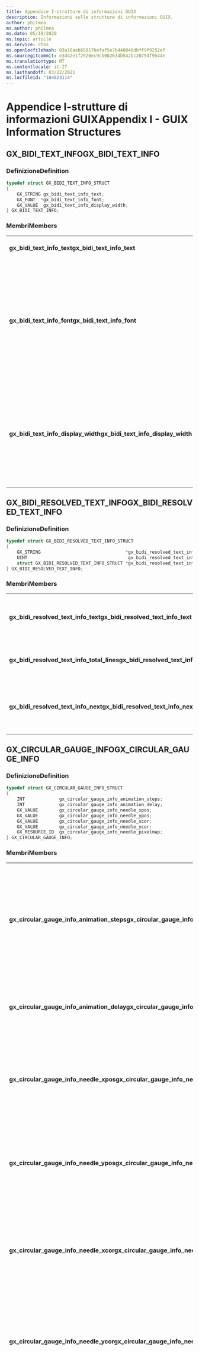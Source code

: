 ```yaml
---
title: Appendice I-strutture di informazioni GUIX
description: Informazioni sulle strutture di informazioni GUIX.
author: philmea
ms.author: philmea
ms.date: 05/19/2020
ms.topic: article
ms.service: rtos
ms.openlocfilehash: 03a10aeb65017befaf5e7b440046dbff9f9252ef
ms.sourcegitcommit: e3d42e1f2920ec9cb002634b542bc20754f9544e
ms.translationtype: MT
ms.contentlocale: it-IT
ms.lasthandoff: 03/22/2021
ms.locfileid: "104823114"
---
```

# <a name="appendix-i---guix-information-structures"></a><span data-ttu-id="c4bf6-103">Appendice I-strutture di informazioni GUIX</span><span class="sxs-lookup"><span data-stu-id="c4bf6-103">Appendix I - GUIX Information Structures</span></span> 

## <a name="gx_bidi_text_info"></a><span data-ttu-id="c4bf6-104">GX_BIDI_TEXT_INFO</span><span class="sxs-lookup"><span data-stu-id="c4bf6-104">GX_BIDI_TEXT_INFO</span></span> 

### <a name="definition"></a><span data-ttu-id="c4bf6-105">Definizione</span><span class="sxs-lookup"><span data-stu-id="c4bf6-105">Definition</span></span>

```c
typedef struct GX_BIDI_TEXT_INFO_STRUCT
{
    GX_STRING gx_bidi_text_info_text;
    GX_FONT  *gx_bidi_text_info_font;
    GX_VALUE  gx_bidi_text_info_display_width;
} GX_BIDI_TEXT_INFO;
```

### <a name="members"></a><span data-ttu-id="c4bf6-106">Membri</span><span class="sxs-lookup"><span data-stu-id="c4bf6-106">Members</span></span>

|                                    |                                                            |
| ---------------------------------- | ---------------------------------------------------------- |
| <span data-ttu-id="c4bf6-107">**gx_bidi_text_info_text**</span><span class="sxs-lookup"><span data-stu-id="c4bf6-107">**gx_bidi_text_info_text**</span></span>               | <span data-ttu-id="c4bf6-108">Testo da riordinare</span><span class="sxs-lookup"><span data-stu-id="c4bf6-108">Text for reordering</span></span> |
| <span data-ttu-id="c4bf6-109">**gx_bidi_text_info_font**</span><span class="sxs-lookup"><span data-stu-id="c4bf6-109">**gx_bidi_text_info_font**</span></span>               | <span data-ttu-id="c4bf6-110">Tipo di carattere utilizzato per visualizzare il testo, impostarlo su GX_NULL se non è necessaria l'interruzioni di riga</span><span class="sxs-lookup"><span data-stu-id="c4bf6-110">Font used to display text, set it to GX_NULL if line breaking is not needed</span></span> |
| <span data-ttu-id="c4bf6-111">**gx_bidi_text_info_display_width**</span><span class="sxs-lookup"><span data-stu-id="c4bf6-111">**gx_bidi_text_info_display_width**</span></span>      | <span data-ttu-id="c4bf6-112">Larghezza disponibile per la visualizzazione, impostarla su-1 se non è necessaria l'interruzioni di riga</span><span class="sxs-lookup"><span data-stu-id="c4bf6-112">Available width for displaying, set it to -1 if line breaking is not needed</span></span> |

## <a name="gx_bidi_resolved_text_info"></a><span data-ttu-id="c4bf6-113">GX_BIDI_RESOLVED_TEXT_INFO</span><span class="sxs-lookup"><span data-stu-id="c4bf6-113">GX_BIDI_RESOLVED_TEXT_INFO</span></span> 

### <a name="definition"></a><span data-ttu-id="c4bf6-114">Definizione</span><span class="sxs-lookup"><span data-stu-id="c4bf6-114">Definition</span></span>

```c
typedef struct GX_BIDI_RESOLVED_TEXT_INFO_STRUCT
{
    GX_STRING                                *gx_bidi_resolved_text_info_text;
    UINT                                      gx_bidi_resolved_text_info_total_lines;
    struct GX_BIDI_RESOLVED_TEXT_INFO_STRUCT *gx_bidi_resolved_text_info_next;
} GX_BIDI_RESOLVED_TEXT_INFO;
```

### <a name="members"></a><span data-ttu-id="c4bf6-115">Membri</span><span class="sxs-lookup"><span data-stu-id="c4bf6-115">Members</span></span>

|                                    |                                                            |
| ---------------------------------- | ---------------------------------------------------------- |
| <span data-ttu-id="c4bf6-116">**gx_bidi_resolved_text_info_text**</span><span class="sxs-lookup"><span data-stu-id="c4bf6-116">**gx_bidi_resolved_text_info_text**</span></span>             | <span data-ttu-id="c4bf6-117">Puntatore alla matrice del testo bidi riordinato</span><span class="sxs-lookup"><span data-stu-id="c4bf6-117">Pointer to the array of reordered bidi text</span></span> |
| <span data-ttu-id="c4bf6-118">**gx_bidi_resolved_text_info_total_lines**</span><span class="sxs-lookup"><span data-stu-id="c4bf6-118">**gx_bidi_resolved_text_info_total_lines**</span></span>      | <span data-ttu-id="c4bf6-119">Righe totali del testo bidi risolto per un paragrafo</span><span class="sxs-lookup"><span data-stu-id="c4bf6-119">Total lines of resolved bidi text for one paragraph</span></span> |
| <span data-ttu-id="c4bf6-120">**gx_bidi_resolved_text_info_next**</span><span class="sxs-lookup"><span data-stu-id="c4bf6-120">**gx_bidi_resolved_text_info_next**</span></span>             | <span data-ttu-id="c4bf6-121">Informazioni sul testo bidi risolto per il paragrafo successivo</span><span class="sxs-lookup"><span data-stu-id="c4bf6-121">Resolved bidi text information for the next paragraph</span></span> |

## <a name="gx_circular_gauge_info"></a><span data-ttu-id="c4bf6-122">GX_CIRCULAR_GAUGE_INFO</span><span class="sxs-lookup"><span data-stu-id="c4bf6-122">GX_CIRCULAR_GAUGE_INFO</span></span>

### <a name="definition"></a><span data-ttu-id="c4bf6-123">Definizione</span><span class="sxs-lookup"><span data-stu-id="c4bf6-123">Definition</span></span>

```c
typedef struct GX_CIRCULAR_GAUGE_INFO_STRUCT
{
    INT             gx_circular_gauge_info_animation_steps;
    INT             gx_circular_gauge_info_animation_delay;
    GX_VALUE        gx_circular_gauge_info_needle_xpos;
    GX_VALUE        gx_circular_gauge_info_needle_ypos;
    GX_VALUE        gx_circular_gauge_info_needle_xcor;
    GX_VALUE        gx_circular_gauge_info_needle_ycor;
    GX_RESOURCE_ID  gx_circular_gauge_info_needle_pixelmap;
} GX_CIRCULAR_GAUGE_INFO;
```
### <a name="members"></a><span data-ttu-id="c4bf6-124">Membri</span><span class="sxs-lookup"><span data-stu-id="c4bf6-124">Members</span></span>

|                                                  |                                              |
| ------------------------------------------------ | -------------------------------------------- |
| <span data-ttu-id="c4bf6-125">**gx_circular_gauge_info_animation_steps**</span><span class="sxs-lookup"><span data-stu-id="c4bf6-125">**gx_circular_gauge_info_animation_steps**</span></span>       | <span data-ttu-id="c4bf6-126">Passaggi totali durante i quali viene spostata l'ago quando si passa dall'angolo della lancetta corrente a un angolo della lancetta appena assegnato</span><span class="sxs-lookup"><span data-stu-id="c4bf6-126">Total steps the needle will travel through when moving from the current needle angle to a newly assigned needle angle</span></span> |
| <span data-ttu-id="c4bf6-127">**gx_circular_gauge_info_animation_delay**</span><span class="sxs-lookup"><span data-stu-id="c4bf6-127">**gx_circular_gauge_info_animation_delay**</span></span>       | <span data-ttu-id="c4bf6-128">Il numero di tick dell'orologio GUIX di ritardo tra i passaggi di animazione</span><span class="sxs-lookup"><span data-stu-id="c4bf6-128">The number of GUIX clock ticks to delay between animation steps</span></span> |
| <span data-ttu-id="c4bf6-129">**gx_circular_gauge_info_needle_xpos**</span><span class="sxs-lookup"><span data-stu-id="c4bf6-129">**gx_circular_gauge_info_needle_xpos**</span></span>           | <span data-ttu-id="c4bf6-130">Distanza tra la parte sinistra del widget del misuratore e il centro di rotazione della lancetta del misuratore</span><span class="sxs-lookup"><span data-stu-id="c4bf6-130">The distance from the left of the gauge widget to the center-of-rotation of the gauge needle</span></span> |
| <span data-ttu-id="c4bf6-131">**gx_circular_gauge_info_needle_ypos**</span><span class="sxs-lookup"><span data-stu-id="c4bf6-131">**gx_circular_gauge_info_needle_ypos**</span></span>           | <span data-ttu-id="c4bf6-132">Distanza tra la parte superiore del widget del misuratore e il centro di rotazione della lancetta del misuratore</span><span class="sxs-lookup"><span data-stu-id="c4bf6-132">The distance from the top of the gauge widget to the center-of-rotation of the gauge needle</span></span> |
| <span data-ttu-id="c4bf6-133">**gx_circular_gauge_info_needle_xcor**</span><span class="sxs-lookup"><span data-stu-id="c4bf6-133">**gx_circular_gauge_info_needle_xcor**</span></span>           | <span data-ttu-id="c4bf6-134">Distanza tra il lato sinistro dell'immagine della lancetta e il centro di rotazione della lancetta del misuratore</span><span class="sxs-lookup"><span data-stu-id="c4bf6-134">The distance from the left of the needle image to the center-of-rotation of the gauge needle</span></span> |
| <span data-ttu-id="c4bf6-135">**gx_circular_gauge_info_needle_ycor**</span><span class="sxs-lookup"><span data-stu-id="c4bf6-135">**gx_circular_gauge_info_needle_ycor**</span></span>           | <span data-ttu-id="c4bf6-136">Distanza tra la parte superiore dell'immagine della lancetta e il centro di rotazione della lancetta del misuratore</span><span class="sxs-lookup"><span data-stu-id="c4bf6-136">The distance from the top of the needle image to the center-of-rotation of the gauge needle</span></span> |
| <span data-ttu-id="c4bf6-137">**gx_circular_gauge_info_needle_pixelmap**</span><span class="sxs-lookup"><span data-stu-id="c4bf6-137">**gx_circular_gauge_info_needle_pixelmap**</span></span>       | <span data-ttu-id="c4bf6-138">ID di risorsa di Pixelmap che verrà usato per creare la lancetta del misuratore.</span><span class="sxs-lookup"><span data-stu-id="c4bf6-138">Resource ID of the pixelmap which will be used to draw the gauge needle.</span></span> <span data-ttu-id="c4bf6-139">Questa immagine verrà ruotata in base alle esigenze del widget misuratore per visualizzare la lancetta del misuratore in qualsiasi posizione</span><span class="sxs-lookup"><span data-stu-id="c4bf6-139">This image will be rotated as needed by the gauge widget to display the gauge needle in any position</span></span> |

<span data-ttu-id="c4bf6-140">Il diagramma seguente illustra le coordinate XPos, ypos e XCOR, ycor:</span><span class="sxs-lookup"><span data-stu-id="c4bf6-140">The diagram below illustrates the xpos, ypos, and xcor, ycor coordinates:</span></span>

![Diagramma delle coordinate Y e X della lancetta](./media/guix/image8.png)

## <a name="gx_line_chart_info"></a><span data-ttu-id="c4bf6-142">GX_LINE_CHART_INFO</span><span class="sxs-lookup"><span data-stu-id="c4bf6-142">GX_LINE_CHART_INFO</span></span>

### <a name="definition"></a><span data-ttu-id="c4bf6-143">Definizione</span><span class="sxs-lookup"><span data-stu-id="c4bf6-143">Definition</span></span>

```c
typedef struct GX_LINE_CHART_INFO_STRUCT
{
    INT            gx_line_chart_min_val;
    INT            gx_line_chart_max_val;
    INT           *gx_line_chart_data;
    GX_VALUE       gx_line_left_margin;
    GX_VALUE       gx_line_top_margin;
    GX_VALUE       gx_line_right_margin;
    GX_VALUE       gx_line_bottom_margin;
    GX_VALUE       gx_line_chart_max_data_count;
    GX_VALUE       gx_line_chart_active_data_count;
    GX_VALUE       gx_line_chart_axis_line_width;
    GX_VALUE       gx_line_chart_data_line_width;
    GX_RESOURCE_ID gx_line_chart_axis_color;
    GX_RESOURCE_ID gx_line_chart_line_color;
} GX_LINE_CHART_INFO;
```

### <a name="members"></a><span data-ttu-id="c4bf6-144">Membri</span><span class="sxs-lookup"><span data-stu-id="c4bf6-144">Members</span></span>

|                                    |                                                            |
| ---------------------------------- | ---------------------------------------------------------- |
| <span data-ttu-id="c4bf6-145">**gx_line_chart_min_val**</span><span class="sxs-lookup"><span data-stu-id="c4bf6-145">**gx_line_chart_min_val**</span></span>          | <span data-ttu-id="c4bf6-146">Valore minimo dei dati, utilizzato per calcolare il ridimensionamento</span><span class="sxs-lookup"><span data-stu-id="c4bf6-146">The minimum data value, which is used to calculate scaling</span></span>
| <span data-ttu-id="c4bf6-147">**gx_line_chart_max_val**</span><span class="sxs-lookup"><span data-stu-id="c4bf6-147">**gx_line_chart_max_val**</span></span>          | <span data-ttu-id="c4bf6-148">Valore massimo dei dati, utilizzato per calcolare il ridimensionamento</span><span class="sxs-lookup"><span data-stu-id="c4bf6-148">The maximum data value, which is used to calculate scaling</span></span> |
| <span data-ttu-id="c4bf6-149">**gx_line_chart_data**</span><span class="sxs-lookup"><span data-stu-id="c4bf6-149">**gx_line_chart_data**</span></span>             | <span data-ttu-id="c4bf6-150">Puntatore a una matrice di valori interi.</span><span class="sxs-lookup"><span data-stu-id="c4bf6-150">Pointer to an array of integer values.</span></span> <span data-ttu-id="c4bf6-151">Questi sono i valori integer tracciati dal widget grafico a linee</span><span class="sxs-lookup"><span data-stu-id="c4bf6-151">These are the integer values plotted by the line chart widget</span></span> |
| <span data-ttu-id="c4bf6-152">**gx_line_ <side> _margin**</span><span class="sxs-lookup"><span data-stu-id="c4bf6-152">**gx_line_<side>_margin**</span></span>          | <span data-ttu-id="c4bf6-153">Offset dalla finestra del grafico esterna associata all'area di rendering del grafico effettiva.</span><span class="sxs-lookup"><span data-stu-id="c4bf6-153">The offset from the chart window outer bound to the actual chart rendering area.</span></span> <span data-ttu-id="c4bf6-154">L'asse e la linea dati del grafico vengono sempre tracciati all'interno di questo limite interno, che consente all'applicazione di disegnare etichette e altre informazioni all'interno della finestra del grafico ma all'esterno dell'area del grafico char</span><span class="sxs-lookup"><span data-stu-id="c4bf6-154">The chart axis and data line are always plotted within this inner boundary, which allows the application to draw labels and other information inside the chart window but outside the char graphing area</span></span> |
| <span data-ttu-id="c4bf6-155">**gx_line_chart_max_data_count**</span><span class="sxs-lookup"><span data-stu-id="c4bf6-155">**gx_line_chart_max_data_count**</span></span>   | <span data-ttu-id="c4bf6-156">Numero di valori di dati che possono essere presenti.</span><span class="sxs-lookup"><span data-stu-id="c4bf6-156">The number of data values which may be present.</span></span> <span data-ttu-id="c4bf6-157">Questo parametro viene utilizzato per calcolare il ridimensionamento o l'intervallo dell'asse x per tracciare i punti dati.</span><span class="sxs-lookup"><span data-stu-id="c4bf6-157">This parameter is used for calculating the x-axis scaling or interval for plotting data points.</span></span> |
| <span data-ttu-id="c4bf6-158">**gx_line_active_data_count**</span><span class="sxs-lookup"><span data-stu-id="c4bf6-158">**gx_line_active_data_count**</span></span>      | <span data-ttu-id="c4bf6-159">Numero di valori di dati effettivamente presenti nella matrice di dati.</span><span class="sxs-lookup"><span data-stu-id="c4bf6-159">The number of data values that actually present in the data array.</span></span> <span data-ttu-id="c4bf6-160">Un grafico a linee può essere ridimensionato in modo da creare un massimo di 100 valori, ad esempio, ma in ogni particolare aggiornamento può essere effettivamente presente un numero minore di valori di dati.</span><span class="sxs-lookup"><span data-stu-id="c4bf6-160">A line chart may be scaled to draw a maximum of 100 values (for example), but on any particular update a smaller number of data values may actually be present.</span></span> |
| <span data-ttu-id="c4bf6-161">**gx_line_axis_line_width**</span><span class="sxs-lookup"><span data-stu-id="c4bf6-161">**gx_line_axis_line_width**</span></span>        | <span data-ttu-id="c4bf6-162">Larghezza della linea utilizzata per creare l'asse orizzontale e verticale</span><span class="sxs-lookup"><span data-stu-id="c4bf6-162">Width of the line used to draw the horizontal and vertical axis</span></span> |
| <span data-ttu-id="c4bf6-163">**gx_line_data_line_width**</span><span class="sxs-lookup"><span data-stu-id="c4bf6-163">**gx_line_data_line_width**</span></span>        | <span data-ttu-id="c4bf6-164">Larghezza della linea dati tracciato</span><span class="sxs-lookup"><span data-stu-id="c4bf6-164">Width of the plotted data line</span></span> |
| <span data-ttu-id="c4bf6-165">**gx_line_chart_axis_color**</span><span class="sxs-lookup"><span data-stu-id="c4bf6-165">**gx_line_chart_axis_color**</span></span>       | <span data-ttu-id="c4bf6-166">ID risorsa del colore utilizzato per creare le linee dell'asse</span><span class="sxs-lookup"><span data-stu-id="c4bf6-166">Resource ID of the color used to draw the axis lines</span></span> |
| <span data-ttu-id="c4bf6-167">**gx_line_chart_line_color**</span><span class="sxs-lookup"><span data-stu-id="c4bf6-167">**gx_line_chart_line_color**</span></span>       | <span data-ttu-id="c4bf6-168">ID risorsa del colore utilizzato per tracciare la linea dati del grafico</span><span class="sxs-lookup"><span data-stu-id="c4bf6-168">Resource ID of the color used to draw the chart data line</span></span> |

## <a name="gx_mouse_cursor_info"></a><span data-ttu-id="c4bf6-169">GX_MOUSE_CURSOR_INFO</span><span class="sxs-lookup"><span data-stu-id="c4bf6-169">GX_MOUSE_CURSOR_INFO</span></span> 

### <a name="definition"></a><span data-ttu-id="c4bf6-170">Definizione</span><span class="sxs-lookup"><span data-stu-id="c4bf6-170">Definition</span></span>

```c
typedef struct GX_MOUSE_CURSOR_INFO_STRUCT
{
    GX_RESOURCE_ID             gx_mouse_cursor_image_id;
    GX_VALUE                   gx_mouse_cursor_hotspot_x;
    GX_VALUE                   gx_mouse_cursor_hotspot_y;
} GX_MOUSE_CURSOR_INFO;
```

### <a name="members"></a><span data-ttu-id="c4bf6-171">Membri</span><span class="sxs-lookup"><span data-stu-id="c4bf6-171">Members</span></span>

|                                    |                                                            |
| ---------------------------------- | ---------------------------------------------------------- |
| <span data-ttu-id="c4bf6-172">**gx_mouse_cursor_image_id**</span><span class="sxs-lookup"><span data-stu-id="c4bf6-172">**gx_mouse_cursor_image_id**</span></span>       | <span data-ttu-id="c4bf6-173">ID risorsa dell'immagine del mouse</span><span class="sxs-lookup"><span data-stu-id="c4bf6-173">Resource ID of the mouse image</span></span> |
| <span data-ttu-id="c4bf6-174">**gx_mouse_cursor_hotspot_x**</span><span class="sxs-lookup"><span data-stu-id="c4bf6-174">**gx_mouse_cursor_hotspot_x**</span></span>      | <span data-ttu-id="c4bf6-175">Offset dal lato sinistro dell'immagine del mouse all'area sensibile dell'immagine del mouse</span><span class="sxs-lookup"><span data-stu-id="c4bf6-175">The offset from the left of the mouse image to the mouse image hotspot</span></span> |
| <span data-ttu-id="c4bf6-176">**gx_mouse_cursor_hotspot_y**</span><span class="sxs-lookup"><span data-stu-id="c4bf6-176">**gx_mouse_cursor_hotspot_y**</span></span>      | <span data-ttu-id="c4bf6-177">Offset dalla parte superiore dell'immagine del mouse all'area sensibile dell'immagine del mouse</span><span class="sxs-lookup"><span data-stu-id="c4bf6-177">The offset from the top of the mouse image to the mouse image hotspot</span></span> |

## <a name="gx_pen_configuration"></a><span data-ttu-id="c4bf6-178">GX_PEN_CONFIGURATION</span><span class="sxs-lookup"><span data-stu-id="c4bf6-178">GX_PEN_CONFIGURATION</span></span> 

### <a name="definition"></a><span data-ttu-id="c4bf6-179">Definizione</span><span class="sxs-lookup"><span data-stu-id="c4bf6-179">Definition</span></span>

```c
typedef struct GX_PEN_CONFIGURATION_STRUCT
{
    GX_FIXED_VAL     gx_pen_configuration_min_drag_dist;
    UINT             gx_pen_configuration_max_pen_speed_ticks;
}GX_PEN_CONFIGURATION;
```

### <a name="members"></a><span data-ttu-id="c4bf6-180">Membri</span><span class="sxs-lookup"><span data-stu-id="c4bf6-180">Members</span></span>

|                                              |                                                  |
| -------------------------------------------- | ------------------------------------------------ |
| <span data-ttu-id="c4bf6-181">**gx_pen_configuration_min_drag_dist**</span><span class="sxs-lookup"><span data-stu-id="c4bf6-181">**gx_pen_configuration_min_drag_dist**</span></span>       | <span data-ttu-id="c4bf6-182">Lunghezza minima del trascinamento per ogni ciclo del timer GUIX per attivare un evento FLICK.</span><span class="sxs-lookup"><span data-stu-id="c4bf6-182">The minimum drag distance per GUIX timer tick to trigger an FLICK event.</span></span> <span data-ttu-id="c4bf6-183">Chiamare GX_FIXED_VAL_MAKE per creare un valore del tipo di dati a virgola fissa</span><span class="sxs-lookup"><span data-stu-id="c4bf6-183">Call GX_FIXED_VAL_MAKE to make a fixed point data type value</span></span> |
| <span data-ttu-id="c4bf6-184">**gx_pen_configuration_max_pen_speed_ticks**</span><span class="sxs-lookup"><span data-stu-id="c4bf6-184">**gx_pen_configuration_max_pen_speed_ticks**</span></span> | <span data-ttu-id="c4bf6-185">Velocità massima di trascinamento nei cicli del timer GUIX per attivare un evento FLICK</span><span class="sxs-lookup"><span data-stu-id="c4bf6-185">The maximum drag speed in GUIX timer ticks to trigger an FLICK event</span></span> | 

## <a name="gx_pixelmap_slider_info"></a><span data-ttu-id="c4bf6-186">GX_PIXELMAP_SLIDER_INFO</span><span class="sxs-lookup"><span data-stu-id="c4bf6-186">GX_PIXELMAP_SLIDER_INFO</span></span> 

### <a name="definition"></a><span data-ttu-id="c4bf6-187">Definizione</span><span class="sxs-lookup"><span data-stu-id="c4bf6-187">Definition</span></span>

```c
typedef struct GX_PIXELMAP_SLIDER_INFO_STRUCT
{
    GX_RESOURCE_ID gx_pixelmap_slider_info_lower_background_pixelmap;
    GX_RESOURCE_ID gx_pixelmap_slider_info_upper_background_pixelmap;
    GX_RESOURCE_ID gx_pixelmap_slider_info_needle_pixelmap;
} GX_PIXELMAP_SLIDER_INFO;
```

### <a name="members"></a><span data-ttu-id="c4bf6-188">Membri</span><span class="sxs-lookup"><span data-stu-id="c4bf6-188">Members</span></span>

|                                                       |                                          |
| ----------------------------------------------------- | ---------------------------------------- |
| <span data-ttu-id="c4bf6-189">**gx_pixelmap_slider_info_lower_background_pixelmap**</span><span class="sxs-lookup"><span data-stu-id="c4bf6-189">**gx_pixelmap_slider_info_lower_background_pixelmap**</span></span> | <span data-ttu-id="c4bf6-190">ID di risorsa di Pixelmap per riempire lo sfondo prima della lancetta.</span><span class="sxs-lookup"><span data-stu-id="c4bf6-190">Resource ID of the pixelmap for filling the background before the needle.</span></span> <span data-ttu-id="c4bf6-191">Se il Pixelmap in background superiore non è impostato, viene usato per riempire lo sfondo sia prima che dopo la lancetta</span><span class="sxs-lookup"><span data-stu-id="c4bf6-191">If upper background pixelmap is not set, it’s used for filling background both before and after the needle</span></span> |
| <span data-ttu-id="c4bf6-192">**gx_pixelmap_slider_info_upper_background_pixelmap**</span><span class="sxs-lookup"><span data-stu-id="c4bf6-192">**gx_pixelmap_slider_info_upper_background_pixelmap**</span></span> | <span data-ttu-id="c4bf6-193">ID di risorsa di Pixelmap per riempire lo sfondo dopo l'ago</span><span class="sxs-lookup"><span data-stu-id="c4bf6-193">Resource ID of the pixelmap for filling background after the needle</span></span> |
| <span data-ttu-id="c4bf6-194">**gx_pixelmap_slider_info_needle_pixelmap**</span><span class="sxs-lookup"><span data-stu-id="c4bf6-194">**gx_pixelmap_slider_info_needle_pixelmap**</span></span>           | <span data-ttu-id="c4bf6-195">ID risorsa della lancetta pixelmap</span><span class="sxs-lookup"><span data-stu-id="c4bf6-195">Resource ID of the needle pixelmap</span></span> |

## <a name="gx_progress_bar_info"></a><span data-ttu-id="c4bf6-196">GX_PROGRESS_BAR_INFO</span><span class="sxs-lookup"><span data-stu-id="c4bf6-196">GX_PROGRESS_BAR_INFO</span></span> 

### <a name="definition"></a><span data-ttu-id="c4bf6-197">**Definition**</span><span class="sxs-lookup"><span data-stu-id="c4bf6-197">**Definition**</span></span>

```c
typedef struct GX_PROGRESS_BAR_INFO_STRUCT
{
    INT gx_progress_bar_info_min_val;
    INT gx_progress_bar_info_max_val;
    INT gx_progress_bar_info_current_val;
    GX_RESOURCE_ID gx_progress_bar_font_id;
    GX_RESOURCE_ID gx_progress_bar_normal_text_color;
    GX_RESOURCE_ID gx_progress_bar_selected_text_color;
    GX_RESOURCE_ID gx_progress_bar_disabled_text_color;
    GX_RESOURCE_ID gx_progress_bar_fill_pixelmap;
} GX_PROGRESS_BAR_INFO;
```

### <a name="members"></a><span data-ttu-id="c4bf6-198">Membri</span><span class="sxs-lookup"><span data-stu-id="c4bf6-198">Members</span></span>

|                                              |                                                  |
| -------------------------------------------- | ------------------------------------------------ |
| <span data-ttu-id="c4bf6-199">**gx_progress_bar_info_min_val**</span><span class="sxs-lookup"><span data-stu-id="c4bf6-199">**gx_progress_bar_info_min_val**</span></span>             | <span data-ttu-id="c4bf6-200">Valore minimo segnalato</span><span class="sxs-lookup"><span data-stu-id="c4bf6-200">Minimum reported value</span></span> |
| <span data-ttu-id="c4bf6-201">**gx_progress_bar_info_max_val**</span><span class="sxs-lookup"><span data-stu-id="c4bf6-201">**gx_progress_bar_info_max_val**</span></span>             | <span data-ttu-id="c4bf6-202">Valore massimo segnalato</span><span class="sxs-lookup"><span data-stu-id="c4bf6-202">Maximum reported value</span></span> |
| <span data-ttu-id="c4bf6-203">**gx_progress_bar_info_current_val**</span><span class="sxs-lookup"><span data-stu-id="c4bf6-203">**gx_progress_bar_info_current_val**</span></span>         | <span data-ttu-id="c4bf6-204">Valore corrente</span><span class="sxs-lookup"><span data-stu-id="c4bf6-204">Current value</span></span> |
| <span data-ttu-id="c4bf6-205">**gx_progress_bar_info_font_id**</span><span class="sxs-lookup"><span data-stu-id="c4bf6-205">**gx_progress_bar_info_font_id**</span></span>             | <span data-ttu-id="c4bf6-206">ID risorsa del tipo di carattere, usato per creare il valore di testo facoltativo all'interno del widget indicatore di stato</span><span class="sxs-lookup"><span data-stu-id="c4bf6-206">Resource ID of the font, used to draw the optional text value within the progress bar widget</span></span>      |
| <span data-ttu-id="c4bf6-207">**gx_progress_bar_normal_text_color**</span><span class="sxs-lookup"><span data-stu-id="c4bf6-207">**gx_progress_bar_normal_text_color**</span></span>        | <span data-ttu-id="c4bf6-208">ID risorsa del colore del testo nello stato normale, usato per definire il disegno facoltativo del testo all'interno del widget indicatore di stato</span><span class="sxs-lookup"><span data-stu-id="c4bf6-208">Resource ID of the text color in normal state, used to define the optional text drawing within the progress bar widget</span></span> |
| <span data-ttu-id="c4bf6-209">**gx_progress_bar_selected_text_color**</span><span class="sxs-lookup"><span data-stu-id="c4bf6-209">**gx_progress_bar_selected_text_color**</span></span>      | <span data-ttu-id="c4bf6-210">ID risorsa del colore del testo quando il widget ottiene lo stato attivo, usato per definire il disegno facoltativo del testo all'interno del widget indicatore di stato</span><span class="sxs-lookup"><span data-stu-id="c4bf6-210">Resource ID of the text color when the widget gain focus, used to define the optional text drawing within the progress bar widget</span></span> |
| <span data-ttu-id="c4bf6-211">**gx_progress_bar_disabled_text_color**</span><span class="sxs-lookup"><span data-stu-id="c4bf6-211">**gx_progress_bar_disabled_text_color**</span></span>      | <span data-ttu-id="c4bf6-212">ID risorsa del colore del testo quando GX_STYLE_ENABLED non è attivo, usato per definire il disegno facoltativo del testo all'interno del widget indicatore di stato</span><span class="sxs-lookup"><span data-stu-id="c4bf6-212">Resource ID of the text color when GX_STYLE_ENABLED is not active, used to define the optional text drawing within the progress bar widget</span></span> |
| <span data-ttu-id="c4bf6-213">**gx_progress_bar_fill_pixelmap**</span><span class="sxs-lookup"><span data-stu-id="c4bf6-213">**gx_progress_bar_fill_pixelmap**</span></span>            | <span data-ttu-id="c4bf6-214">ID risorsa di Pixelmap per riempimento in background</span><span class="sxs-lookup"><span data-stu-id="c4bf6-214">Resource ID of the pixelmap for background filling</span></span>|

## <a name="gx_radial_progress_bar_info"></a><span data-ttu-id="c4bf6-215">GX_RADIAL_PROGRESS_BAR_INFO</span><span class="sxs-lookup"><span data-stu-id="c4bf6-215">GX_RADIAL_PROGRESS_BAR_INFO</span></span>

### <a name="definition"></a><span data-ttu-id="c4bf6-216">Definizione</span><span class="sxs-lookup"><span data-stu-id="c4bf6-216">Definition</span></span>

```c
typedef struct GX_RADIAL_PROGRESS_BAR_INFO_STRUCT
{
    GX_VALUE       gx_radial_progress_bar_info_xcenter;
    GX_VALUE       gx_radial_progress_bar_info_ycenter;
    GX_VALUE       gx_radial_progress_bar_info_radius;
    GX_VALUE       gx_radial_progress_bar_info_current_val;
    GX_VALUE       gx_radial_progress_bar_info_anchor_val;
    GX_RESOURCE_ID gx_radial_progress_bar_info_font_id;
    GX_RESOURCE_ID gx_radial_progress_bar_info_normal_text_color;
    GX_RESOURCE_ID gx_radial_progress_bar_info_selected_text_color;
    GX_RESOURCE_ID gx_radial_progress_bar_info_disabled_text_color;
    GX_VALUE       gx_radial_progress_bar_info_normal_brush_width;
    GX_VALUE       gx_radial_progress_bar_info_selected_brush_width;
    GX_RESOURCE_ID gx_radial_progress_bar_info_normal_brush_color;
    GX_RESOURCE_ID gx_radial_progress_bar_info_selected_brush_color;
} GX_RADIAL_PROGRESS_BAR_INFO;
```

### <a name="members"></a><span data-ttu-id="c4bf6-217">Membri</span><span class="sxs-lookup"><span data-stu-id="c4bf6-217">Members</span></span>

|                                                   |                                              |
| ------------------------------------------------- | -------------------------------------------- |
| <span data-ttu-id="c4bf6-218">**gx_radial_progress_bar_info_xcenter**</span><span class="sxs-lookup"><span data-stu-id="c4bf6-218">**gx_radial_progress_bar_info_xcenter**</span></span>           | <span data-ttu-id="c4bf6-219">Posizione del widget nella coordinata x</span><span class="sxs-lookup"><span data-stu-id="c4bf6-219">Widget position in x coordinate</span></span> |
| <span data-ttu-id="c4bf6-220">**gx_radial_progress_bar_info_ycenter**</span><span class="sxs-lookup"><span data-stu-id="c4bf6-220">**gx_radial_progress_bar_info_ycenter**</span></span>           | <span data-ttu-id="c4bf6-221">Posizione del widget nella coordinata y</span><span class="sxs-lookup"><span data-stu-id="c4bf6-221">Widget position in y coordinate</span></span>  |
| <span data-ttu-id="c4bf6-222">**gx_radial_progress_bar_info_radius**</span><span class="sxs-lookup"><span data-stu-id="c4bf6-222">**gx_radial_progress_bar_info_radius**</span></span>            | <span data-ttu-id="c4bf6-223">Raggio del cerchio di avanzamento</span><span class="sxs-lookup"><span data-stu-id="c4bf6-223">Radius of the progress circle</span></span> |
| <span data-ttu-id="c4bf6-224">**gx_radial_progress_bar_info_current_val**</span><span class="sxs-lookup"><span data-stu-id="c4bf6-224">**gx_radial_progress_bar_info_current_val**</span></span>       | <span data-ttu-id="c4bf6-225">Il valore corrente, limitato all'intervallo [-360, 360], indica il Delta angolare tra la posizione di ancoraggio e il punto finale dell'arco superiore. Il valore negativo determina il disegno dell'arco in senso orario a partire dalla posizione di ancoraggio.</span><span class="sxs-lookup"><span data-stu-id="c4bf6-225">Current value, limited to the range [-360, 360], indicates the angular delta between the anchor position and the end point of the upper arc. Negative value causes the arc to be drawn in a clockwise direction starting at the anchor position.</span></span> <span data-ttu-id="c4bf6-226">Il valore positivo fa in modo che l'arco venga disegnato in senso antiorario a partire dalla posizione di ancoraggio.</span><span class="sxs-lookup"><span data-stu-id="c4bf6-226">Positive value causes the arc to be drawn in a counter-clockwise direction starting at the anchor position.</span></span> <span data-ttu-id="c4bf6-227">L'applicazione deve ridimensionare il valore di parola reale indicato per assegnare un valore angolare al widget indicatore di stato</span><span class="sxs-lookup"><span data-stu-id="c4bf6-227">The application must scale the real-word value being indicated to assign an angular value to the progress bar widget</span></span> |
| <span data-ttu-id="c4bf6-228">**gx_radial_progress_bar_anchor_val**</span><span class="sxs-lookup"><span data-stu-id="c4bf6-228">**gx_radial_progress_bar_anchor_val**</span></span>             | <span data-ttu-id="c4bf6-229">Angolo iniziale dell'arco di avanzamento superiore. Il valore è definito in termini di un numero intero con un grado di 0 che punta a destra e un grado di 90 indica la posizione verticale.</span><span class="sxs-lookup"><span data-stu-id="c4bf6-229">Starting angle of the upper progress arc. The value is defined in terms of integer degree with 0 degree pointing to the right and 90 degree indicating straight up position.</span></span> |
| <span data-ttu-id="c4bf6-230">**gx_radial_progress_bar_font_id**</span><span class="sxs-lookup"><span data-stu-id="c4bf6-230">**gx_radial_progress_bar_font_id**</span></span>                | <span data-ttu-id="c4bf6-231">ID risorsa del tipo di carattere utilizzato per creare il valore di testo facoltativo all'interno del widget indicatore di stato</span><span class="sxs-lookup"><span data-stu-id="c4bf6-231">Resource ID of the font used to draw the optional text value within the progress bar widget</span></span> |
| <span data-ttu-id="c4bf6-232">**gx_radial_progress_bar_normal_text_color**</span><span class="sxs-lookup"><span data-stu-id="c4bf6-232">**gx_radial_progress_bar_normal_text_color**</span></span>      | <span data-ttu-id="c4bf6-233">ID risorsa del colore del testo nello stato normale, usato per definire il disegno facoltativo del testo all'interno del widget indicatore di stato</span><span class="sxs-lookup"><span data-stu-id="c4bf6-233">Resource ID of the text color in normal state, used to define the optional text drawing within the progress bar widget</span></span> |
| <span data-ttu-id="c4bf6-234">**gx_radial_progress_bar_selected_text_color**</span><span class="sxs-lookup"><span data-stu-id="c4bf6-234">**gx_radial_progress_bar_selected_text_color**</span></span>    |<span data-ttu-id="c4bf6-235">ID risorsa del colore del testo quando il widget ottiene lo stato attivo, usato per definire il disegno del testo facoltativo nel widget indicatore di stato</span><span class="sxs-lookup"><span data-stu-id="c4bf6-235">Resource ID of the text color when widget gain focus, used to define the optional text drawing within the progress bar widget</span></span> |
| <span data-ttu-id="c4bf6-236">**gx_radial_progress_bar_disabled_text_color**</span><span class="sxs-lookup"><span data-stu-id="c4bf6-236">**gx_radial_progress_bar_disabled_text_color**</span></span>    | <span data-ttu-id="c4bf6-237">ID risorsa del colore del testo quando GX_STYLE_ENABLED non è attivo, usato per definire il disegno facoltativo del testo all'interno del widget indicatore di stato</span><span class="sxs-lookup"><span data-stu-id="c4bf6-237">Resource ID of the text color when GX_STYLE_ENABLED is not active, used to define the optional text drawing within the progress bar widget</span></span> |
| <span data-ttu-id="c4bf6-238">**gx_radial_progress_bar_normal_brush_width**</span><span class="sxs-lookup"><span data-stu-id="c4bf6-238">**gx_radial_progress_bar_normal_brush_width**</span></span>     | <span data-ttu-id="c4bf6-239">Larghezza del cerchio di avanzamento inferiore</span><span class="sxs-lookup"><span data-stu-id="c4bf6-239">Width of the lower progress circle</span></span> |
| <span data-ttu-id="c4bf6-240">**gx_radial_progress_bar_selected_brush_width**</span><span class="sxs-lookup"><span data-stu-id="c4bf6-240">**gx_radial_progress_bar_selected_brush_width**</span></span>   | <span data-ttu-id="c4bf6-241">Larghezza dell'arco di avanzamento superiore, l'arco superiore può essere più piccolo, uguale o più ampio del cerchio inferiore</span><span class="sxs-lookup"><span data-stu-id="c4bf6-241">Width of the upper progress arc, the upper arc may be narrower, the same as, or wider than the lower circle</span></span> |
| <span data-ttu-id="c4bf6-242">**gx_radial_progress_bar_normal_brush_color**</span><span class="sxs-lookup"><span data-stu-id="c4bf6-242">**gx_radial_progress_bar_normal_brush_color**</span></span>     | <span data-ttu-id="c4bf6-243">ID risorsa del colore per riempire il cerchio di avanzamento inferiore</span><span class="sxs-lookup"><span data-stu-id="c4bf6-243">Resource ID of the color to fill lower progress circle</span></span> |
| <span data-ttu-id="c4bf6-244">**gx_radial_progress_bar_selected_brush_color**</span><span class="sxs-lookup"><span data-stu-id="c4bf6-244">**gx_radial_progress_bar_selected_brush_color**</span></span>   | <span data-ttu-id="c4bf6-245">ID risorsa del colore per riempire l'arco di avanzamento superiore</span><span class="sxs-lookup"><span data-stu-id="c4bf6-245">Resource ID of the color to fill upper progress arc</span></span> |

## <a name="gx_radial_slider_info"></a><span data-ttu-id="c4bf6-246">GX_RADIAL_SLIDER_INFO</span><span class="sxs-lookup"><span data-stu-id="c4bf6-246">GX_RADIAL_SLIDER_INFO</span></span> 

### <a name="definition"></a><span data-ttu-id="c4bf6-247">Definizione</span><span class="sxs-lookup"><span data-stu-id="c4bf6-247">Definition</span></span>

```c
typedef struct GX_RADIAL_SLIDER_INFO_STRUCT
{
    GX_VALUE       gx_radial_slider_info_xcenter;
    GX_VALUE       gx_radial_slider_info_ycenter;
    USHORT         gx_radial_slider_info_radius;
    USHORT         gx_radial_slider_info_track_width;
    GX_VALUE       gx_radial_slider_info_current_angle;
    GX_VALUE       gx_radial_slider_info_min_angle;
    GX_VALUE       gx_radial_slider_info_max_angle;
    GX_VALUE      *gx_radial_slider_info_angle_list;
    USHORT         gx_radial_slider_info_list_cont;
    GX_RESOURCE_ID gx_radial_slider_info_background_pixelmap;
    GX_RESOURCE_ID gx_radial_slider_info_needle_pixelmap;
} GX_RADIAL_SLIDER_INFO;
```

### <a name="members"></a><span data-ttu-id="c4bf6-248">Membri</span><span class="sxs-lookup"><span data-stu-id="c4bf6-248">Members</span></span>

|                                               |                                                  |
| --------------------------------------------- | ------------------------------------------------ |
<span data-ttu-id="c4bf6-249">**gx_radial_slider_info_xcenter**</span><span class="sxs-lookup"><span data-stu-id="c4bf6-249">**gx_radial_slider_info_xcenter**</span></span>               | <span data-ttu-id="c4bf6-250">Distanza tra la parte sinistra del widget del dispositivo di scorrimento e il centro di rotazione della lancetta del dispositivo di scorrimento</span><span class="sxs-lookup"><span data-stu-id="c4bf6-250">Distance from the left of the slider widget to the center-of-rotation of the slider needle</span></span> |
| <span data-ttu-id="c4bf6-251">**gx_radial_slider_info_ycenter**</span><span class="sxs-lookup"><span data-stu-id="c4bf6-251">**gx_radial_slider_info_ycenter**</span></span>             | <span data-ttu-id="c4bf6-252">Distanza dalla parte superiore del widget del dispositivo di scorrimento al centro di rotazione della lancetta del dispositivo di scorrimento</span><span class="sxs-lookup"><span data-stu-id="c4bf6-252">Distance from the top of the slider widget to the center-of-rotation of the slider needle</span></span> |
| <span data-ttu-id="c4bf6-253">**gx_radial_slider_info_radius**</span><span class="sxs-lookup"><span data-stu-id="c4bf6-253">**gx_radial_slider_info_radius**</span></span>              | <span data-ttu-id="c4bf6-254">Raggio del cerchio del dispositivo di scorrimento radiale</span><span class="sxs-lookup"><span data-stu-id="c4bf6-254">Radius of the radial slider circle</span></span> |
| <span data-ttu-id="c4bf6-255">**gx_radial_slider_info_track_width**</span><span class="sxs-lookup"><span data-stu-id="c4bf6-255">**gx_radial_slider_info_track_width**</span></span>         | <span data-ttu-id="c4bf6-256">Larghezza della traccia del dispositivo di scorrimento radiale</span><span class="sxs-lookup"><span data-stu-id="c4bf6-256">Width of radial slider track</span></span> |
| <span data-ttu-id="c4bf6-257">**gx_radial_slider_info_current_angle**</span><span class="sxs-lookup"><span data-stu-id="c4bf6-257">**gx_radial_slider_info_current_angle**</span></span>       | <span data-ttu-id="c4bf6-258">Angolo del dispositivo di scorrimento corrente</span><span class="sxs-lookup"><span data-stu-id="c4bf6-258">Current slider angle</span></span> |
| <span data-ttu-id="c4bf6-259">**gx_radial_slider_info_min_angle**</span><span class="sxs-lookup"><span data-stu-id="c4bf6-259">**gx_radial_slider_info_min_angle**</span></span>           | <span data-ttu-id="c4bf6-260">Angolo minimo del dispositivo di scorrimento</span><span class="sxs-lookup"><span data-stu-id="c4bf6-260">Minimum slider angle</span></span> |
| <span data-ttu-id="c4bf6-261">**gx_radial_slider_info_max_angle**</span><span class="sxs-lookup"><span data-stu-id="c4bf6-261">**gx_radial_slider_info_max_angle**</span></span>           | <span data-ttu-id="c4bf6-262">Angolo massimo dispositivo di scorrimento</span><span class="sxs-lookup"><span data-stu-id="c4bf6-262">Maximum slider angle</span></span> |
| <span data-ttu-id="c4bf6-263">**gx_radial_slider_info_angle_list**</span><span class="sxs-lookup"><span data-stu-id="c4bf6-263">**gx_radial_slider_info_angle_list**</span></span>          | <span data-ttu-id="c4bf6-264">Elenco di valori angolo, definisce gli angoli di ancoraggio, se impostati, l'angolo del dispositivo di scorrimento può essere solo uno degli angoli di ancoraggio definiti</span><span class="sxs-lookup"><span data-stu-id="c4bf6-264">Angle value list, defines anchor angles, if set, slider angle can only be one of the defined anchor angles</span></span> |
| <span data-ttu-id="c4bf6-265">**gx_radial_slider_info_list_count**</span><span class="sxs-lookup"><span data-stu-id="c4bf6-265">**gx_radial_slider_info_list_count**</span></span>          | <span data-ttu-id="c4bf6-266">Numero di angoli di ancoraggio</span><span class="sxs-lookup"><span data-stu-id="c4bf6-266">Number of anchor angles</span></span> |
| <span data-ttu-id="c4bf6-267">**gx_radial_slider_info_background_pixelmap**</span><span class="sxs-lookup"><span data-stu-id="c4bf6-267">**gx_radial_slider_info_background_pixelmap**</span></span> | <span data-ttu-id="c4bf6-268">ID risorsa dello sfondo pixelmap</span><span class="sxs-lookup"><span data-stu-id="c4bf6-268">Resource ID of background pixelmap</span></span> |
| <span data-ttu-id="c4bf6-269">**gx_radial_slider_info_needle_pixelmap**</span><span class="sxs-lookup"><span data-stu-id="c4bf6-269">**gx_radial_slider_info_needle_pixelmap**</span></span>     | <span data-ttu-id="c4bf6-270">ID risorsa dell'ago pixelmap</span><span class="sxs-lookup"><span data-stu-id="c4bf6-270">Resource ID of needle pixelmap</span></span> |

## <a name="gx_rectangle"></a><span data-ttu-id="c4bf6-271">GX_RECTANGLE</span><span class="sxs-lookup"><span data-stu-id="c4bf6-271">GX_RECTANGLE</span></span>

### <a name="definition"></a><span data-ttu-id="c4bf6-272">Definizione</span><span class="sxs-lookup"><span data-stu-id="c4bf6-272">Definition</span></span>

```c
typedef struct GX_RECTANGLE_STRUCT
{
    GX_VALUE gx_rectangle_left;
    GX_VALUE gx_rectangle_top;
    GX_VALUE gx_rectangle_right;
    GX_VALUE gx_rectangle_bottom;
} GX_RECTANGLE;
```

### <a name="members"></a><span data-ttu-id="c4bf6-273">Membri</span><span class="sxs-lookup"><span data-stu-id="c4bf6-273">Members</span></span>

|                                  |                         |
| -------------------------------- | ------------------------|
| <span data-ttu-id="c4bf6-274">**gx_rectangle_left**</span><span class="sxs-lookup"><span data-stu-id="c4bf6-274">**gx_rectangle_left**</span></span>            | <span data-ttu-id="c4bf6-275">A sinistra del rettangolo</span><span class="sxs-lookup"><span data-stu-id="c4bf6-275">Left of the rectangle</span></span>   |  
| <span data-ttu-id="c4bf6-276">**gx_rectangle_top**</span><span class="sxs-lookup"><span data-stu-id="c4bf6-276">**gx_rectangle_top**</span></span>             | <span data-ttu-id="c4bf6-277">Parte superiore del rettangolo</span><span class="sxs-lookup"><span data-stu-id="c4bf6-277">Top of the rectangle</span></span>    | 
| <span data-ttu-id="c4bf6-278">**gx_rectangle_right**</span><span class="sxs-lookup"><span data-stu-id="c4bf6-278">**gx_rectangle_right**</span></span>           | <span data-ttu-id="c4bf6-279">A destra del rettangolo</span><span class="sxs-lookup"><span data-stu-id="c4bf6-279">Right of the rectangle</span></span>  |
| <span data-ttu-id="c4bf6-280">**gx_rectangle_bottom**</span><span class="sxs-lookup"><span data-stu-id="c4bf6-280">**gx_rectangle_bottom**</span></span>          | <span data-ttu-id="c4bf6-281">Parte inferiore del rettangolo</span><span class="sxs-lookup"><span data-stu-id="c4bf6-281">Bottom of the rectangle</span></span> |

## <a name="gx_rich_text_fonts"></a><span data-ttu-id="c4bf6-282">GX_RICH_TEXT_FONTS</span><span class="sxs-lookup"><span data-stu-id="c4bf6-282">GX_RICH_TEXT_FONTS</span></span> 

### <a name="definition"></a><span data-ttu-id="c4bf6-283">Definizione</span><span class="sxs-lookup"><span data-stu-id="c4bf6-283">Definition</span></span>

```c
typedef struct GX_RICH_TEXT_FONTS_STRUCT
{
    GX_RESOURCE_ID             gx_rich_text_fonts_normal_id;
    GX_RESOURCE_ID             gx_rich_text_fonts_bold_id;
    GX_RESOURCE_ID             gx_rich_text_fonts_italic_id;
    GX_RESOURCE_ID             gx_rich_text_fonts_bold_italic_id;
} GX_RICH_TEXT_FONTS;
```

### <a name="members"></a><span data-ttu-id="c4bf6-284">Membri</span><span class="sxs-lookup"><span data-stu-id="c4bf6-284">Members</span></span>

|                                    |                                                            |
| ---------------------------------- | ---------------------------------------------------------- |
| <span data-ttu-id="c4bf6-285">**gx_rich_text_fonts_normal_id**</span><span class="sxs-lookup"><span data-stu-id="c4bf6-285">**gx_rich_text_fonts_normal_id**</span></span>   | <span data-ttu-id="c4bf6-286">ID risorsa del tipo di carattere testo normale</span><span class="sxs-lookup"><span data-stu-id="c4bf6-286">Resource ID of normal text font</span></span> |
| <span data-ttu-id="c4bf6-287">**gx_rich_text_fonts_bold_id**</span><span class="sxs-lookup"><span data-stu-id="c4bf6-287">**gx_rich_text_fonts_bold_id**</span></span>     | <span data-ttu-id="c4bf6-288">ID risorsa del tipo di carattere testo in grassetto</span><span class="sxs-lookup"><span data-stu-id="c4bf6-288">Resource ID of bold text font</span></span> |
| <span data-ttu-id="c4bf6-289">**gx_rich_text_fonts_italic_id**</span><span class="sxs-lookup"><span data-stu-id="c4bf6-289">**gx_rich_text_fonts_italic_id**</span></span>   | <span data-ttu-id="c4bf6-290">ID risorsa del tipo di carattere del testo in corsivo</span><span class="sxs-lookup"><span data-stu-id="c4bf6-290">Resource ID of italic text font</span></span> |
| <span data-ttu-id="c4bf6-291">**gx_rich_text_fonts_bold_italic_id**</span><span class="sxs-lookup"><span data-stu-id="c4bf6-291">**gx_rich_text_fonts_bold_italic_id**</span></span> | <span data-ttu-id="c4bf6-292">ID risorsa del tipo di carattere testo in corsivo grassetto</span><span class="sxs-lookup"><span data-stu-id="c4bf6-292">Resource ID of bold italic text font</span></span> |

## <a name="gx_scroll_info"></a><span data-ttu-id="c4bf6-293">GX_SCROLL_INFO</span><span class="sxs-lookup"><span data-stu-id="c4bf6-293">GX_SCROLL_INFO</span></span> 
### <a name="definition"></a><span data-ttu-id="c4bf6-294">**Definition**</span><span class="sxs-lookup"><span data-stu-id="c4bf6-294">**Definition**</span></span>

```c
typedef struct GX_SCROLL_INFO_STRUCT
{
    INT      gx_scroll_value;
    INT      gx_scroll_minimum;
    INT      gx_scroll_maximum;
    GX_VALUE gx_scroll_visible;
    GX_VALUE gx_scroll_increment;
} GX_SCROLL_INFO;
```

### <a name="members"></a><span data-ttu-id="c4bf6-295">Membri</span><span class="sxs-lookup"><span data-stu-id="c4bf6-295">Members</span></span>

|                         |                               |
| ----------------------- | ----------------------------- |
| <span data-ttu-id="c4bf6-296">**gx_scroll_value**</span><span class="sxs-lookup"><span data-stu-id="c4bf6-296">**gx_scroll_value**</span></span>     | <span data-ttu-id="c4bf6-297">Posizione di scorrimento corrente</span><span class="sxs-lookup"><span data-stu-id="c4bf6-297">Current scroll position</span></span>       |
| <span data-ttu-id="c4bf6-298">**gx_scroll_minimum**</span><span class="sxs-lookup"><span data-stu-id="c4bf6-298">**gx_scroll_minimum**</span></span>   | <span data-ttu-id="c4bf6-299">Posizione minima segnalata</span><span class="sxs-lookup"><span data-stu-id="c4bf6-299">Minimum reported position</span></span>     |
| <span data-ttu-id="c4bf6-300">**gx_scroll_maximum**</span><span class="sxs-lookup"><span data-stu-id="c4bf6-300">**gx_scroll_maximum**</span></span>   | <span data-ttu-id="c4bf6-301">Posizione massima segnalata</span><span class="sxs-lookup"><span data-stu-id="c4bf6-301">Maximum reported position</span></span>     |
| <span data-ttu-id="c4bf6-302">**gx_scroll_visible**</span><span class="sxs-lookup"><span data-stu-id="c4bf6-302">**gx_scroll_visible**</span></span>   | <span data-ttu-id="c4bf6-303">Intervallo visibile della finestra padre</span><span class="sxs-lookup"><span data-stu-id="c4bf6-303">Parent window visible range</span></span>   |
| <span data-ttu-id="c4bf6-304">**gx_scroll_increment**</span><span class="sxs-lookup"><span data-stu-id="c4bf6-304">**gx_scroll_increment**</span></span> | <span data-ttu-id="c4bf6-305">Valore delta minimo barra di scorrimento</span><span class="sxs-lookup"><span data-stu-id="c4bf6-305">Scrollbar minimum delta value</span></span> |

## <a name="gx_scrollbar_appearance"></a><span data-ttu-id="c4bf6-306">GX_SCROLLBAR_APPEARANCE</span><span class="sxs-lookup"><span data-stu-id="c4bf6-306">GX_SCROLLBAR_APPEARANCE</span></span> 

### <a name="definition"></a><span data-ttu-id="c4bf6-307">Definizione</span><span class="sxs-lookup"><span data-stu-id="c4bf6-307">Definition</span></span>

```c
typedef struct GX_SCROLLBAR_APPEARANCE_STRUCT
{
    GX_VALUE       gx_scroll_width;
    GX_VALUE       gx_scroll_thumb_width;
    GX_VALUE       gx_scroll_thumb_travel_min;
    GX_VALUE       gx_scroll_thumb_travel_max;
    GX_UBYTE       gx_scroll_thumb_border_style;
    GX_RESOURCE_ID gx_scroll_fill_pixelmap;
    GX_RESOURCE_ID gx_scroll_thumb_pixelmap;
    GX_RESOURCE_ID gx_scroll_up_pixelmap;
    GX_RESOURCE_ID gx_scroll_down_pixelmap;
    GX_RESOURCE_ID gx_scroll_thumb_color;
    GX_RESOURCE_ID gx_scroll_thumb_border_color;
    GX_RESOURCE_ID gx_scroll_button_color;
} GX_SCROLLBAR_APPEARANCE;
```

### <a name="members"></a><span data-ttu-id="c4bf6-308">Membri</span><span class="sxs-lookup"><span data-stu-id="c4bf6-308">Members</span></span>

|                                          |                                                       |
| ---------------------------------------- | ----------------------------------------------------- |
| <span data-ttu-id="c4bf6-309">**gx_scroll_width**</span><span class="sxs-lookup"><span data-stu-id="c4bf6-309">**gx_scroll_width**</span></span>                      | <span data-ttu-id="c4bf6-310">Larghezza del widget della barra di scorrimento, in pixel</span><span class="sxs-lookup"><span data-stu-id="c4bf6-310">Width of the scrollbar widget, in pixels</span></span> |
| <span data-ttu-id="c4bf6-311">**gx_scroll_thumb_width**</span><span class="sxs-lookup"><span data-stu-id="c4bf6-311">**gx_scroll_thumb_width**</span></span>                | <span data-ttu-id="c4bf6-312">Larghezza del pulsante Thumb che scorre la barra di scorrimento, in pixel.</span><span class="sxs-lookup"><span data-stu-id="c4bf6-312">Width of the thumb button which slides on the scrollbar, in pixels.</span></span> <span data-ttu-id="c4bf6-313">Questo valore è in genere un numero di pixel inferiore alla lunghezza totale della barra di scorrimento</span><span class="sxs-lookup"><span data-stu-id="c4bf6-313">This value is usually some number of pixels less than the total scrollbar width</span></span> |
| <span data-ttu-id="c4bf6-314">**gx_scroll_thumb_travel_min**</span><span class="sxs-lookup"><span data-stu-id="c4bf6-314">**gx_scroll_thumb_travel_min**</span></span>           | <span data-ttu-id="c4bf6-315">Offset dalla fine della barra di scorrimento al punto di partenza del pulsante Thumb minimo.</span><span class="sxs-lookup"><span data-stu-id="c4bf6-315">Offset from the end of scrollbar to minimum thumb button travel point.</span></span> <span data-ttu-id="c4bf6-316">Questo limite può essere utilizzato per impedire che il pulsante Thumb venga spostata alla fine della barra di scorrimento</span><span class="sxs-lookup"><span data-stu-id="c4bf6-316">This limit can be used to prevent the thumb button from traveling to the very end of the scrollbar</span></span> |
| <span data-ttu-id="c4bf6-317">**gx_scroll_thumb_travel_max**</span><span class="sxs-lookup"><span data-stu-id="c4bf6-317">**gx_scroll_thumb_travel_max**</span></span>           | <span data-ttu-id="c4bf6-318">Offset dalla fine della barra di scorrimento al punto di partenza del pulsante Thumb massimo.</span><span class="sxs-lookup"><span data-stu-id="c4bf6-318">Offset from the end of scrollbar to maximum thumb button travel point.</span></span> <span data-ttu-id="c4bf6-319">Questo limite può essere utilizzato per impedire che il pulsante Thumb venga spostata alla fine della barra di scorrimento</span><span class="sxs-lookup"><span data-stu-id="c4bf6-319">This limit can be used to prevent the thumb button from traveling to the very end of the scrollbar</span></span> |
| <span data-ttu-id="c4bf6-320">**gx_scroll_thumb_border_style**</span><span class="sxs-lookup"><span data-stu-id="c4bf6-320">**gx_scroll_thumb_border_style**</span></span>         | <span data-ttu-id="c4bf6-321">Stili del bordo del pulsante Thumb</span><span class="sxs-lookup"><span data-stu-id="c4bf6-321">Border styles of thumb button</span></span> |
| <span data-ttu-id="c4bf6-322">**gx_scroll_fill_pixelmap**</span><span class="sxs-lookup"><span data-stu-id="c4bf6-322">**gx_scroll_fill_pixelmap**</span></span>              | <span data-ttu-id="c4bf6-323">ID Pixelmap facoltativo.</span><span class="sxs-lookup"><span data-stu-id="c4bf6-323">Optional pixelmap ID.</span></span> <span data-ttu-id="c4bf6-324">Se questo ID Pixelmap è diverso da zero, la barra di scorrimento utilizza questo Pixelmap per creare lo sfondo della barra di scorrimento</span><span class="sxs-lookup"><span data-stu-id="c4bf6-324">If this pixelmap ID is not zero, the scrollbar uses this pixelmap to draw the scrollbar background</span></span> |
| <span data-ttu-id="c4bf6-325">**gx_scroll_thumb_pixelmap**</span><span class="sxs-lookup"><span data-stu-id="c4bf6-325">**gx_scroll_thumb_pixelmap**</span></span>             | <span data-ttu-id="c4bf6-326">ID Pixelmap facoltativo.</span><span class="sxs-lookup"><span data-stu-id="c4bf6-326">Optional pixelmap ID.</span></span> <span data-ttu-id="c4bf6-327">Se questo ID Pixelmap è diverso da zero, il pulsante Thumb della barra di scorrimento utilizza questo Pixelmap per disegnarsi</span><span class="sxs-lookup"><span data-stu-id="c4bf6-327">If this pixelmap ID is not zero, the scrollbar thumb button uses this pixelmap to draw itself</span></span> |
| <span data-ttu-id="c4bf6-328">**gx_scroll_up_pixelmap**</span><span class="sxs-lookup"><span data-stu-id="c4bf6-328">**gx_scroll_up_pixelmap**</span></span>                | <span data-ttu-id="c4bf6-329">ID Pixelmap facoltativo.</span><span class="sxs-lookup"><span data-stu-id="c4bf6-329">Optional pixelmap ID.</span></span> <span data-ttu-id="c4bf6-330">Se questo ID Pixelmap è diverso da zero, la barra di scorrimento utilizza questo ID Pixelmap per creare il pulsante di fine della barra di scorrimento a sinistra</span><span class="sxs-lookup"><span data-stu-id="c4bf6-330">If this pixelmap ID is not zero, the scrollbar uses this pixelmap ID to draw the scrollbar left/up end button</span></span> |
| <span data-ttu-id="c4bf6-331">**gx_scroll_down_pixelmap**</span><span class="sxs-lookup"><span data-stu-id="c4bf6-331">**gx_scroll_down_pixelmap**</span></span>              | <span data-ttu-id="c4bf6-332">ID Pixelmap facoltativo.</span><span class="sxs-lookup"><span data-stu-id="c4bf6-332">Optional pixelmap ID.</span></span> <span data-ttu-id="c4bf6-333">Se questo ID Pixelmap è diverso da zero, la barra di scorrimento utilizza questo ID Pixelmap per creare il pulsante di fine della barra di scorrimento a destra/giù</span><span class="sxs-lookup"><span data-stu-id="c4bf6-333">If this pixelmap ID is not zero, the scrollbar uses this pixelmap ID to draw the scrollbar right/down end button</span></span> |
| <span data-ttu-id="c4bf6-334">**gx_scroll_thumb_color**</span><span class="sxs-lookup"><span data-stu-id="c4bf6-334">**gx_scroll_thumb_color**</span></span>                | <span data-ttu-id="c4bf6-335">ID risorsa del colore usato per riempire il pulsante Thumb</span><span class="sxs-lookup"><span data-stu-id="c4bf6-335">Resource ID of color used to fill thumb button</span></span> |
| <span data-ttu-id="c4bf6-336">**gx_scroll_thumb_border_color**</span><span class="sxs-lookup"><span data-stu-id="c4bf6-336">**gx_scroll_thumb_border_color**</span></span>         | <span data-ttu-id="c4bf6-337">ID risorsa del colore utilizzato per creare il bordo del pulsante Thumb</span><span class="sxs-lookup"><span data-stu-id="c4bf6-337">Resource ID of color used to draw the border of thumb button</span></span> | 
| <span data-ttu-id="c4bf6-338">**gx_scroll_button_color**</span><span class="sxs-lookup"><span data-stu-id="c4bf6-338">**gx_scroll_button_color**</span></span>               | <span data-ttu-id="c4bf6-339">ID risorsa del colore usato per riempire i pulsanti di fine della barra di scorrimento</span><span class="sxs-lookup"><span data-stu-id="c4bf6-339">Resource ID of color used to fill scrollbar end buttons</span></span> |

## <a name="gx_slider_info"></a><span data-ttu-id="c4bf6-340">GX_SLIDER_INFO</span><span class="sxs-lookup"><span data-stu-id="c4bf6-340">GX_SLIDER_INFO</span></span>

### <a name="definition"></a><span data-ttu-id="c4bf6-341">Definizione</span><span class="sxs-lookup"><span data-stu-id="c4bf6-341">Definition</span></span>

```c
typedef struct GX_SLIDER_INFO_STRUCT
{
    INT      gx_slider_info_min_val;
    INT      gx_slider_info_max_val;
    INT      gx_slider_info_current_val;
    INT      gx_slider_info_increment;
    GX_VALUE gx_slider_info_min_travel;
    GX_VALUE gx_slider_info_max_travel;
    GX_VALUE gx_slider_info_needle_width;
    GX_VALUE gx_slider_info_needle_height;
    GX_VALUE gx_slider_info_needle_inset;
    GX_VALUE gx_slider_info_needle_hotspot_offset;
} GX_SLIDER_INFO;
```

### <a name="members"></a><span data-ttu-id="c4bf6-342">Membri</span><span class="sxs-lookup"><span data-stu-id="c4bf6-342">Members</span></span>

|                                         |                                                        |
| --------------------------------------- | ------------------------------------------------------ |
| <span data-ttu-id="c4bf6-343">**gx_slider_info_min_val**</span><span class="sxs-lookup"><span data-stu-id="c4bf6-343">**gx_slider_info_min_val**</span></span>              | <span data-ttu-id="c4bf6-344">Valore minimo segnalato</span><span class="sxs-lookup"><span data-stu-id="c4bf6-344">Minimum reported value</span></span> |
| <span data-ttu-id="c4bf6-345">**gx_slider_info_max_val**</span><span class="sxs-lookup"><span data-stu-id="c4bf6-345">**gx_slider_info_max_val**</span></span>              | <span data-ttu-id="c4bf6-346">Valore massimo segnalato</span><span class="sxs-lookup"><span data-stu-id="c4bf6-346">Maximum reported value</span></span> |
| <span data-ttu-id="c4bf6-347">**gx_slider_info_current_value**</span><span class="sxs-lookup"><span data-stu-id="c4bf6-347">**gx_slider_info_current_value**</span></span>        | <span data-ttu-id="c4bf6-348">Valore corrente</span><span class="sxs-lookup"><span data-stu-id="c4bf6-348">Current value</span></span> |
| <span data-ttu-id="c4bf6-349">**gx_slider_info_min_travel**</span><span class="sxs-lookup"><span data-stu-id="c4bf6-349">**gx_slider_info_min_travel**</span></span>           | <span data-ttu-id="c4bf6-350">Limite di viaggio della lancetta</span><span class="sxs-lookup"><span data-stu-id="c4bf6-350">Needle travel limit</span></span> |
| <span data-ttu-id="c4bf6-351">**gx_slider_info_max_travel**</span><span class="sxs-lookup"><span data-stu-id="c4bf6-351">**gx_slider_info_max_travel**</span></span>           | <span data-ttu-id="c4bf6-352">Limite di viaggio della lancetta</span><span class="sxs-lookup"><span data-stu-id="c4bf6-352">Needle travel limit</span></span> |
| <span data-ttu-id="c4bf6-353">**gx_slider_info_needle_width**</span><span class="sxs-lookup"><span data-stu-id="c4bf6-353">**gx_slider_info_needle_width**</span></span>         | <span data-ttu-id="c4bf6-354">Spessore lancetta in pixel</span><span class="sxs-lookup"><span data-stu-id="c4bf6-354">Needle width in pixel</span></span> |
| <span data-ttu-id="c4bf6-355">**gx_slider_info_needle_height**</span><span class="sxs-lookup"><span data-stu-id="c4bf6-355">**gx_slider_info_needle_height**</span></span>        | <span data-ttu-id="c4bf6-356">Altezza lancetta in pixel</span><span class="sxs-lookup"><span data-stu-id="c4bf6-356">Needle height in pixel</span></span> |
|<span data-ttu-id="c4bf6-357">**gx_slider_info_needle_inset**</span><span class="sxs-lookup"><span data-stu-id="c4bf6-357">**gx_slider_info_needle_inset**</span></span>          | <span data-ttu-id="c4bf6-358">Posizione di estrazione della lancetta.</span><span class="sxs-lookup"><span data-stu-id="c4bf6-358">Needle draw position.</span></span> <span data-ttu-id="c4bf6-359">Se GX_STYLE_SLIDER_VERTICAL è impostato, viene usato per specificare l'offset dalla posizione iniziale di inizio del cursore al dispositivo di scorrimento a sinistra.</span><span class="sxs-lookup"><span data-stu-id="c4bf6-359">If GX_STYLE_SLIDER_VERTICAL is set, used to specify the offset from the needle draw start position to the slider left.</span></span> <span data-ttu-id="c4bf6-360">Else, usato per specificare l'offset dalla posizione iniziale di inizio del cursore al dispositivo di scorrimento superiore.</span><span class="sxs-lookup"><span data-stu-id="c4bf6-360">Else, used to specify the offset from the needle draw start position to the slider top.</span></span> |
| <span data-ttu-id="c4bf6-361">**gx_slider_info_needle_hotspot_offset**</span><span class="sxs-lookup"><span data-stu-id="c4bf6-361">**gx_slider_info_needle_hotspot_offset**</span></span> | <span data-ttu-id="c4bf6-362">Hotpot_offset lancetta, usato per specificare l'offset dalla posizione iniziale di inizio del cursore all'area sensibile del dispositivo di scorrimento.</span><span class="sxs-lookup"><span data-stu-id="c4bf6-362">Needle hotpot_offset, used to specify the offset from the needle draw start position to the slider hotspot.</span></span> |

## <a name="gx_sprite_frame"></a><span data-ttu-id="c4bf6-363">GX_SPRITE_FRAME</span><span class="sxs-lookup"><span data-stu-id="c4bf6-363">GX_SPRITE_FRAME</span></span>

### <a name="definition"></a><span data-ttu-id="c4bf6-364">Definizione</span><span class="sxs-lookup"><span data-stu-id="c4bf6-364">Definition</span></span>

```c
typedef struct GX_SPRITE_FRAME_STRUCT
{
    GX_RESOURCE_ID gx_sprite_frame_pixelmap;
    GX_VALUE gx_sprite_frame_x_offset;
    GX_VALUE gx_sprite_frame_y_offset;
    UINT gx_sprite_frame_delay;
    UINT gx_sprite_frame_background_operation;
    UCHAR gx_sprite_frame_alpha;
} GX_SPRITE_FRAME;
```

### <a name="members"></a><span data-ttu-id="c4bf6-365">Membri</span><span class="sxs-lookup"><span data-stu-id="c4bf6-365">Members</span></span>

|                                          |                                                       |
| ---------------------------------------- | ----------------------------------------------------- |
| <span data-ttu-id="c4bf6-366">**gx_sprite_frame_pixelmap**</span><span class="sxs-lookup"><span data-stu-id="c4bf6-366">**gx_sprite_frame_pixelmap**</span></span>             | <span data-ttu-id="c4bf6-367">ID risorsa del Pixelmap da visualizzare per questo frame.</span><span class="sxs-lookup"><span data-stu-id="c4bf6-367">Resource ID of the pixelmap to be displayed for this frame.</span></span> <span data-ttu-id="c4bf6-368">L'ID può essere 0.</span><span class="sxs-lookup"><span data-stu-id="c4bf6-368">The ID can be 0.</span></span> |
| <span data-ttu-id="c4bf6-369">**gx_sprite_frame_x_offset**</span><span class="sxs-lookup"><span data-stu-id="c4bf6-369">**gx_sprite_frame_x_offset**</span></span>             | <span data-ttu-id="c4bf6-370">Offset dal widget sprite a sinistra per visualizzare il pixelmap</span><span class="sxs-lookup"><span data-stu-id="c4bf6-370">Offset from the sprite widget left to display the pixelmap</span></span> |
| <span data-ttu-id="c4bf6-371">**gx_sprite_frame_y_offset**</span><span class="sxs-lookup"><span data-stu-id="c4bf6-371">**gx_sprite_frame_y_offset**</span></span>             | <span data-ttu-id="c4bf6-372">Offset dal primo widget sprite per visualizzare il pixelmap</span><span class="sxs-lookup"><span data-stu-id="c4bf6-372">Offset from the sprite widget top to display the pixelmap</span></span> |
| <span data-ttu-id="c4bf6-373">**gx_sprite_frame_delay**</span><span class="sxs-lookup"><span data-stu-id="c4bf6-373">**gx_sprite_frame_delay**</span></span>                | <span data-ttu-id="c4bf6-374">Valore delay, nei cicli del timer GUIX, dopo aver visualizzato questo frame prima di avanzare al frame sprite successivo</span><span class="sxs-lookup"><span data-stu-id="c4bf6-374">Delay value, in GUIX timer ticks, after displaying this frame before advancing to the next sprite frame</span></span> |
| <span data-ttu-id="c4bf6-375">**gx_sprite_frame_background_operation**</span><span class="sxs-lookup"><span data-stu-id="c4bf6-375">**gx_sprite_frame_background_operation**</span></span> | <span data-ttu-id="c4bf6-376">Definire la modalità di cancellazione dello sfondo.</span><span class="sxs-lookup"><span data-stu-id="c4bf6-376">Define how the background should be erased.</span></span> <span data-ttu-id="c4bf6-377">I valori possibili per questo campo sono:</span><span class="sxs-lookup"><span data-stu-id="c4bf6-377">Possible values for this field are:</span></span><br /><span data-ttu-id="c4bf6-378">GX_SPRITE_BACKGROUND_NO_ACTION: nessun riempimento tra frame</span><span class="sxs-lookup"><span data-stu-id="c4bf6-378">GX_SPRITE_BACKGROUND_NO_ACTION: No fill between frames</span></span><br /><span data-ttu-id="c4bf6-379">GX_SPRITE_BACKGROUND_SOLID_FILL: ricreare lo sfondo dello sprite</span><span class="sxs-lookup"><span data-stu-id="c4bf6-379">GX_SPRITE_BACKGROUND_SOLID_FILL: Redraw sprite background</span></span><br /><span data-ttu-id="c4bf6-380">GX_SPRITE_BACKGROUND_RESTORE: ripristinare Pixelmap precedenti</span><span class="sxs-lookup"><span data-stu-id="c4bf6-380">GX_SPRITE_BACKGROUND_RESTORE: Restore previous pixelmap</span></span> |
| <span data-ttu-id="c4bf6-381">**gx_sprite_frame_alpha**</span><span class="sxs-lookup"><span data-stu-id="c4bf6-381">**gx_sprite_frame_alpha**</span></span>                | <span data-ttu-id="c4bf6-382">Valore alfa da aggiungere al Pixelmap visualizzato.</span><span class="sxs-lookup"><span data-stu-id="c4bf6-382">Alpha value to be added to the displayed pixelmap.</span></span> <span data-ttu-id="c4bf6-383">Il valore 255 specifica che non deve essere imposto alcun valore alfa aggiuntivo.</span><span class="sxs-lookup"><span data-stu-id="c4bf6-383">The value 255 specifies that no extra alpha value should be imposed.</span></span> <span data-ttu-id="c4bf6-384">Se Pixelmap include un canale alfa, questo canale alfa verrà aggiunto al valore alfa del frame.</span><span class="sxs-lookup"><span data-stu-id="c4bf6-384">If the pixelmap includes an alpha channel, this alpha channel will be added to the frame alpha value.</span></span> |
